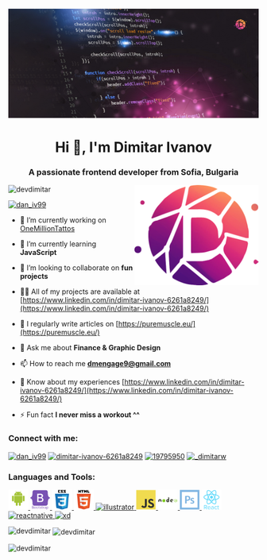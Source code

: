 
![devDimitarMainBanner](https://raw.githubusercontent.com/devdimitar/devdimitar/main/JavaScript-Code-Wallpaper.png)

<h1 align="center">Hi 👋, I'm Dimitar Ivanov</h1>
<h3 align="center">A passionate frontend developer from Sofia, Bulgaria</h3>

<img align="right" alt="devDimitar" width="250" src="https://raw.githubusercontent.com/devdimitar/devdimitar/main/LOGO-D9.png">


<p align="left"> <img src="https://komarev.com/ghpvc/?username=devdimitar&label=Profile%20views&color=0e75b6&style=flat" alt="devdimitar" /> </p>

<p align="left"> <a href="https://twitter.com/dan_iv99" target="blank"><img src="https://img.shields.io/twitter/follow/dan_iv99?logo=twitter&style=for-the-badge" alt="dan_iv99" /></a> </p>

- 🔧 I’m currently working on [OneMillionTattos](https://onemilliontattoos.bg/)

- 🌱 I’m currently learning **JavaScript**

- 👯 I’m looking to collaborate on **fun projects**

- 👨‍💻 All of my projects are available at [https://www.linkedin.com/in/dimitar-ivanov-6261a8249/](https://www.linkedin.com/in/dimitar-ivanov-6261a8249/)

- 📝 I regularly write articles on [https://puremuscle.eu/](https://puremuscle.eu/)

- 💬 Ask me about **Finance & Graphic Design**

- 📫 How to reach me **dmengage9@gmail.com**

- 📄 Know about my experiences [https://www.linkedin.com/in/dimitar-ivanov-6261a8249/](https://www.linkedin.com/in/dimitar-ivanov-6261a8249/)

- ⚡ Fun fact **I never miss a workout ^^**

<h3 align="left">Connect with me:</h3>
<p align="left">
<a href="https://twitter.com/dan_iv99" target="blank"><img align="center" src="https://raw.githubusercontent.com/rahuldkjain/github-profile-readme-generator/master/src/images/icons/Social/twitter.svg" alt="dan_iv99" height="30" width="40" /></a>
<a href="https://linkedin.com/in/dimitar-ivanov-6261a8249" target="blank"><img align="center" src="https://raw.githubusercontent.com/rahuldkjain/github-profile-readme-generator/master/src/images/icons/Social/linked-in-alt.svg" alt="dimitar-ivanov-6261a8249" height="30" width="40" /></a>
<a href="https://stackoverflow.com/users/19795950" target="blank"><img align="center" src="https://raw.githubusercontent.com/rahuldkjain/github-profile-readme-generator/master/src/images/icons/Social/stack-overflow.svg" alt="19795950" height="30" width="40" /></a>
<a href="https://instagram.com/_dimitarw" target="blank"><img align="center" src="https://raw.githubusercontent.com/rahuldkjain/github-profile-readme-generator/master/src/images/icons/Social/instagram.svg" alt="_dimitarw" height="30" width="40" /></a>
</p>

<h3 align="left">Languages and Tools:</h3>
<p align="left"> <a href="https://developer.android.com" target="_blank" rel="noreferrer"> <img src="https://raw.githubusercontent.com/devicons/devicon/master/icons/android/android-original-wordmark.svg" alt="android" width="40" height="40"/> </a> <a href="https://getbootstrap.com" target="_blank" rel="noreferrer"> <img src="https://raw.githubusercontent.com/devicons/devicon/master/icons/bootstrap/bootstrap-plain-wordmark.svg" alt="bootstrap" width="40" height="40"/> </a> <a href="https://www.w3schools.com/css/" target="_blank" rel="noreferrer"> <img src="https://raw.githubusercontent.com/devicons/devicon/master/icons/css3/css3-original-wordmark.svg" alt="css3" width="40" height="40"/> </a> <a href="https://www.w3.org/html/" target="_blank" rel="noreferrer"> <img src="https://raw.githubusercontent.com/devicons/devicon/master/icons/html5/html5-original-wordmark.svg" alt="html5" width="40" height="40"/> </a> <a href="https://www.adobe.com/in/products/illustrator.html" target="_blank" rel="noreferrer"> <img src="https://www.vectorlogo.zone/logos/adobe_illustrator/adobe_illustrator-icon.svg" alt="illustrator" width="40" height="40"/> </a> <a href="https://developer.mozilla.org/en-US/docs/Web/JavaScript" target="_blank" rel="noreferrer"> <img src="https://raw.githubusercontent.com/devicons/devicon/master/icons/javascript/javascript-original.svg" alt="javascript" width="40" height="40"/> </a> <a href="https://nodejs.org" target="_blank" rel="noreferrer"> <img src="https://raw.githubusercontent.com/devicons/devicon/master/icons/nodejs/nodejs-original-wordmark.svg" alt="nodejs" width="40" height="40"/> </a> <a href="https://www.photoshop.com/en" target="_blank" rel="noreferrer"> <img src="https://raw.githubusercontent.com/devicons/devicon/master/icons/photoshop/photoshop-line.svg" alt="photoshop" width="40" height="40"/> </a> <a href="https://reactjs.org/" target="_blank" rel="noreferrer"> <img src="https://raw.githubusercontent.com/devicons/devicon/master/icons/react/react-original-wordmark.svg" alt="react" width="40" height="40"/> </a> <a href="https://reactnative.dev/" target="_blank" rel="noreferrer"> <img src="https://reactnative.dev/img/header_logo.svg" alt="reactnative" width="40" height="40"/> </a> <a href="https://www.adobe.com/products/xd.html" target="_blank" rel="noreferrer"> <img src="https://cdn.worldvectorlogo.com/logos/adobe-xd.svg" alt="xd" width="40" height="40"/> </a> </p>

<p><img align="left" src="https://github-readme-stats.vercel.app/api/top-langs?username=devdimitar&show_icons=true&locale=en&layout=compact" alt="devdimitar" /></p>

<p>&nbsp;<img align="center" src="https://github-readme-stats.vercel.app/api?username=devdimitar&show_icons=true&locale=en" alt="devdimitar" /></p>

<p><img align="center" src="https://github-readme-streak-stats.herokuapp.com/?user=devdimitar&" alt="devdimitar" /></p>